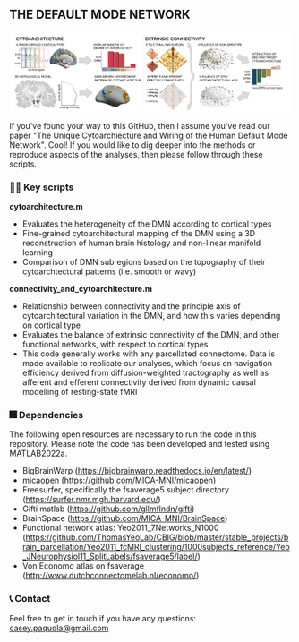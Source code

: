 THE DEFAULT MODE NETWORK
----------------------------------------------

![Alt text](figures/figure_methods_overview.png?raw=true "Title")

If you've found your way to this GitHub, then I assume you've read our paper "The Unique Cytoarchiecture and Wiring of the Human Default Mode Network". Cool! If you would like to dig deeper into the methods or reproduce aspects of the analyses, then please follow through these scripts.


### 👩‍💻️ Key scripts
**cytoarchitecture.m**
- Evaluates the heterogeneity of the DMN according to cortical types
- Fine-grained cytoarchitectural mapping of the DMN using a 3D reconstruction of human brain histology and non-linear manifold learning
- Comparison of DMN subregions based on the topography of their cytoarchtectural patterns (i.e. smooth or wavy)

**connectivity_and_cytoarchitecture.m**
- Relationship between connectivity and the principle axis of cytoarchitectural variation in the DMN, and how this varies depending on cortical type
- Evaluates the balance of extrinsic connectivity of the DMN, and other functional networks, with respect to cortical types
- This code generally works with any parcellated connectome. Data is made available to replicate our analyses, which focus on navigation efficiency derived from diffusion-weighted tractography as well as afferent and efferent connectivity derived from dynamic causal modelling of resting-state fMRI

### 🎆 Dependencies
The following open resources are necessary to run the code in this repository. Please note the code has been developed and tested using MATLAB2022a.
- BigBrainWarp (https://bigbrainwarp.readthedocs.io/en/latest/)
- micaopen (https://github.com/MICA-MNI/micaopen)
- Freesurfer, specifically the fsaverage5 subject directory (https://surfer.nmr.mgh.harvard.edu/)
- Gifti matlab (https://github.com/gllmflndn/gifti)
- BrainSpace (https://github.com/MICA-MNI/BrainSpace)
- Functional network atlas: Yeo2011_7Networks_N1000 (https://github.com/ThomasYeoLab/CBIG/blob/master/stable_projects/brain_parcellation/Yeo2011_fcMRI_clustering/1000subjects_reference/Yeo_JNeurophysiol11_SplitLabels/fsaverage5/label/)
- Von Economo atlas on fsaverage (http://www.dutchconnectomelab.nl/economo/)

 
### 📞 Contact
Feel free to get in touch if you have any questions: casey.paquola@gmail.com
